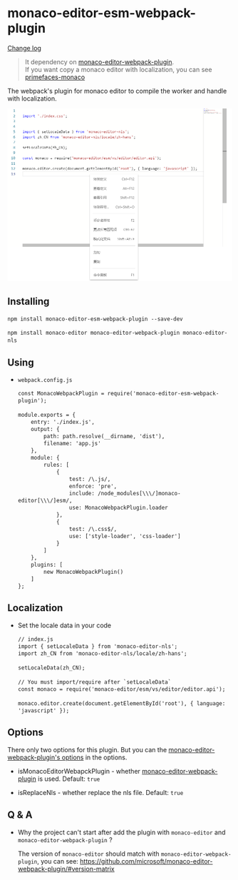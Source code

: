 # monaco-editor-esm-webpack-plugin

[Change log](CHANGELOG.md)

> It dependency on [monaco-editor-webpack-plugin](https://github.com/microsoft/monaco-editor-webpack-plugin).  
> If you want copy a monaco editor with localization, you can see [primefaces-monaco](https://github.com/blutorange/primefaces-monaco/blob/master/ESM-I18N.md)

The webpack's plugin for monaco editor to compile the worker and handle with localization.

![](docs/img/1.png)

## Installing

`npm install monaco-editor-esm-webpack-plugin --save-dev`

`npm install monaco-editor monaco-editor-webpack-plugin monaco-editor-nls`

## Using

- `webpack.config.js`

    ```
    const MonacoWebpackPlugin = require('monaco-editor-esm-webpack-plugin');

    module.exports = {
        entry: './index.js',
        output: {
            path: path.resolve(__dirname, 'dist'),
            filename: 'app.js'
        },
        module: {
            rules: [
                {
                    test: /\.js/,
                    enforce: 'pre',
                    include: /node_modules[\\\/]monaco-editor[\\\/]esm/,
                    use: MonacoWebpackPlugin.loader
                },
                {
                    test: /\.css$/,
                    use: ['style-loader', 'css-loader']
                }
            ]
        },
        plugins: [
            new MonacoWebpackPlugin()
        ]
    };
    ```

## Localization

- Set the locale data in your code

    ```
    // index.js
    import { setLocaleData } from 'monaco-editor-nls';
    import zh_CN from 'monaco-editor-nls/locale/zh-hans';

    setLocaleData(zh_CN);

    // You must import/require after `setLocaleData`
    const monaco = require('monaco-editor/esm/vs/editor/editor.api');

    monaco.editor.create(document.getElementById('root'), { language: 'javascript' });
    ```

## Options

There only two options for this plugin. But you can the [monaco-editor-webpack-plugin's options](https://github.com/microsoft/monaco-editor-webpack-plugin#options) in the options.

- isMonacoEditorWebapckPlugin - whether [monaco-editor-webpack-plugin](https://github.com/microsoft/monaco-editor-webpack-plugin) is used. Default: `true`

- isReplaceNls - whether replace the nls file. Default: `true`


## Q & A

- Why the project can't start after add the plugin with `monaco-editor` and `monaco-editor-webpack-plugin` ?

    The version of `monaco-editor` should match with `monaco-editor-webpack-plugin`, you can see: https://github.com/microsoft/monaco-editor-webpack-plugin/#version-matrix
